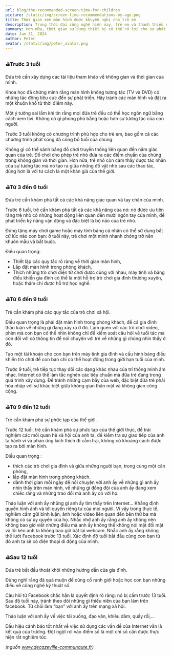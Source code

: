 ```yaml
---
url: blog/the-recommended-screen-time-for-children 
picture: /static/img/screen-time-recommendations-by-age.png
title: Thời gian xem màn hình được khuyến nghị cho trẻ em
description: Trong thời đại công nghệ hiện nay, trẻ em và thanh thiếu niên tiếp xúc với màn hình nhiều hơn bao giờ hết. Tuy nhiên, điều quan trọng cần nhận ra là không phải tất cả thời gian sử dụng thiết bị đều như nhau. Chúng tôi cung cấp lời khuyên tùy chỉnh cho phụ huynh và người chăm sóc để giúp họ điều hướng bối cảnh kỹ thuật số một cách hiệu quả.
summary: Hơn nữa, thời gian sử dụng thiết bị có thể có lợi cho sự phát triển xã hội và giáo dục của trẻ. Nhưng làm thế nào bạn có thể điều chỉnh hiệu quả thời gian sử dụng thiết bị của con mình?
date: Jan 31, 2024
author: Peter
avatar: /static/img/peter_avatar.png
---
```

### ⛳️Trước 3 tuổi
Đứa trẻ cần xây dựng các tài liệu tham khảo về không gian và thời gian của mình.

Khoa học đã chứng minh rằng màn hình không tương tác (TV và DVD) có những tác động tiêu cực đến sự phát triển. Hãy tránh các màn hình và đặt ra một khuôn khổ từ thời điểm này.

Một ý tưởng sai lầm khi tin rằng mọi đứa trẻ đều có thể học ngôn ngữ bằng cách xem tivi. Không có gì phong phú bằng hoặc hơn sự tương tác của con người.

Trước 3 tuổi không có chương trình phù hợp cho trẻ em, bao gồm cả các chương trình phát sóng đã công bố tuổi của chúng.

Không gì có thể sánh bằng đồ chơi truyền thống liên quan đến năm giác quan của trẻ. Đồ chơi cho phép trẻ nhỏ đưa ra các điểm chuẩn của chúng trong không gian và thời gian. Hơn nữa, trẻ nhỏ còn cảm thấy được tác nhân của sự tương tác mà nó tạo ra giữa những đồ vật nhỏ sau các thao tác, đúng hơn là với tư cách là một khán giả của thế giới.

### ⛳️Từ 3 đến 6 tuổi
Đứa trẻ cần khám phá tất cả các khả năng giác quan và tay chân của mình.

Trước 6 tuổi, trẻ cần khám phá tất cả các khả năng của nó: nó được ưu tiên rằng trẻ nhỏ có những hoạt động liên quan đến mười ngón tay của mình, để phát triển kỹ năng vận động và đặc biệt là bộ não của trẻ nhỏ.

Đừng tặng máy chơi game hoặc máy tính bảng cá nhân có thể sử dụng bất cứ lúc nào con bạn: ở tuổi này, trẻ chơi một mình nhanh chóng trở nên khuôn mẫu và bắt buộc.

Điều quan trọng:
- Thiết lập các quy tắc rõ ràng về thời gian màn hình,
- Lắp đặt màn hình trong phòng khách,
- Thích những trò chơi điện tử chơi được cùng với nhau, máy tính và bảng điều khiển gia đình có thể là một hỗ trợ trò chơi gia đình thường xuyên, hoặc thậm chí được hỗ trợ học nghề.

### ⛳️Từ 6 đến 9 tuổi
Trẻ cần khám phá các quy tắc của trò chơi xã hội.

Điều quan trọng là phải đặt màn hình trong phòng khách, để cả gia đình thảo luận về những gì đang xảy ra ở đó. Làm quen với các trò chơi video, phim mà con bạn có thể nhìn không chỉ để kiểm soát câu hỏi về tuổi tác mà còn đối với có thông tin để nói chuyện với trẻ về những gì chúng nhìn thấy ở đó.

Tạo một tài khoản cho con bạn trên máy tính gia đình và cấu hình bảng điều khiển trò chơi để con bạn chỉ có thể hoạt động trong giới hạn tuổi của mình.

Trước 9 tuổi, trẻ tiếp tục thay đổi các dạng khác nhau của trí thông minh âm nhạc. Internet có thể làm tắc nghẽn các tiêu chuẩn mà đứa trẻ đang trong quá trình xây dựng. Để tránh những cạm bẫy của web, đặc biệt đứa trẻ phải hòa nhập với sự khác biệt giữa không gian thân mật và không gian công cộng.

### ⛳️Từ 9 đến 12 tuổi
Trẻ cần khám phá sự phức tạp của thế giới.

Trước 12 tuổi, trẻ cần khám phá sự phức tạp của thế giới thực, để trải nghiệm các mối quan hệ xã hội của anh ta, để kiểm tra sự giao tiếp của anh ta hành vi và phản ứng kích thích đi cắm trại, không có khoảng cách được tạo ra bởi màn hình.

Điều quan trọng :
- thích các trò chơi gia đình và giữa những người bạn, trong cùng một căn phòng,
- lắp đặt màn hình trong phòng khách.
- dành thời gian mỗi ngày để nói chuyện với anh ấy về những gì anh ấy nhìn thấy trên màn hình, về những gì đồng đội của anh ấy đang xem chiếc răng và những trao đổi mà anh ấy có với họ.

Thảo luận với anh ấy những gì anh ấy tìm thấy trên Internet… Khẳng định quyền hình ảnh và tới quyền riêng tư của mọi người. Vì vậy trong thực tế, nghiêm cấm gửi bình luận, ảnh hoặc video liên quan đến bên thứ ba mà không có sự ủy quyền của họ. Nhắc nhở anh ấy rằng anh ấy không nên không bao giờ viết những điều mà anh ấy không thể không nói mặt đối mặt và lôi kéo anh ta không bao giờ bật lại webcam. Nhắc anh ấy rằng không thể lướt Facebook trước 13 tuổi. Xác định độ tuổi bắt đầu cùng con bạn từ đó anh ta sẽ có điện thoại di động của mình.

### ⛳️Sau 12 tuổi
Đứa trẻ bắt đầu thoát khỏi những hướng dẫn của gia đình.

Đừng nghĩ rằng đã quá muộn để củng cố ranh giới hoặc học con bạn những điều về công nghệ kỹ thuật số.

Câu hỏi từ Facebook chắc hẳn là quyết định rõ ràng: nó bị cấm trước 13 tuổi. Sau độ tuổi này, tránh theo dõi những gì thiếu niên của bạn làm trên facebook. Từ chối làm “bạn” với anh ấy trên mạng xã hội.

Thảo luận với anh ấy về việc tải xuống, đạo văn, khiêu dâm, quấy rối,...

Dấu hiệu cảnh báo tốt nhất về việc sử dụng các vấn đề của Internet vẫn là kết quả của trường. Đột ngột rơi vào điểm số là một chỉ số cần được thực hiện rất nghiêm túc.

*(nguồn www.decazeville-communaute.fr)*
